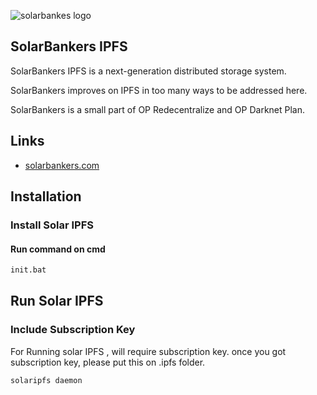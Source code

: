 ![solarbankes logo](https://solarbankers.com/wp-content/uploads/2017/10/cropped-Logo.png)

## SolarBankers IPFS

SolarBankers IPFS is a next-generation distributed storage system.

SolarBankers improves on IPFS in too many ways to be addressed here.

SolarBankers is a small part of OP Redecentralize and OP Darknet Plan.

## Links

* [solarbankers.com](https://www.solarbankers.com)


## Installation

### Install Solar IPFS

#### Run command on cmd
```sh
init.bat
```

## Run Solar IPFS

### Include Subscription Key

For Running solar IPFS , will require subscription key. once you got subscription key, please put this on .ipfs folder.

```sh
solaripfs daemon
```


